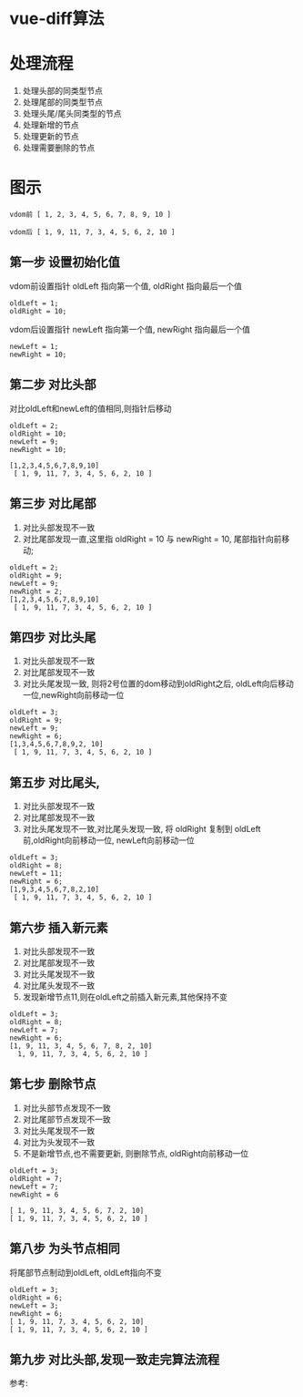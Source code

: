 # vue-diff算法


# 处理流程

1. 处理头部的同类型节点
2. 处理尾部的同类型节点
3. 处理头尾/尾头同类型的节点
4. 处理新增的节点
5. 处理更新的节点
6. 处理需要删除的节点

# 图示

```
vdom前 [ 1, 2, 3, 4, 5, 6, 7, 8, 9, 10 ]

vdom后 [ 1, 9, 11, 7, 3, 4, 5, 6, 2, 10 ]
```

## 第一步 设置初始化值

vdom前设置指针 oldLeft 指向第一个值, oldRight 指向最后一个值 

```
oldLeft = 1;
oldRight = 10;
```
vdom后设置指针 newLeft 指向第一个值, newRight 指向最后一个值

```
newLeft = 1;
newRight = 10;
```
## 第二步 对比头部

对比oldLeft和newLeft的值相同,则指针后移动
```
oldLeft = 2;
oldRight = 10;
newLeft = 9;
newRight = 10;

[1,2,3,4,5,6,7,8,9,10]
 [ 1, 9, 11, 7, 3, 4, 5, 6, 2, 10 ]
```
## 第三步 对比尾部

1. 对比头部发现不一致
2. 对比尾部发现一直,这里指 oldRight = 10 与 newRight = 10, 尾部指针向前移动;
```
oldLeft = 2;
oldRight = 9;
newLeft = 9;
newRight = 2;
[1,2,3,4,5,6,7,8,9,10]
 [ 1, 9, 11, 7, 3, 4, 5, 6, 2, 10 ]
```
## 第四步 对比头尾

1. 对比头部发现不一致
2. 对比尾部发现不一致
3. 对比头尾发现一致, 则将2号位置的dom移动到oldRight之后, oldLeft向后移动一位,newRight向前移动一位

```
oldLeft = 3;
oldRight = 9;
newLeft = 9;
newRight = 6; 
[1,3,4,5,6,7,8,9,2, 10]
 [ 1, 9, 11, 7, 3, 4, 5, 6, 2, 10 ]
``` 

## 第五步 对比尾头, 

1. 对比头部发现不一致
2. 对比尾部发现不一致
3. 对比头尾发现不一致,对比尾头发现一致, 将 oldRight 复制到 oldLeft前,oldRight向前移动一位, newLeft向前移动一位

```
oldLeft = 3;
oldRight = 8;
newLeft = 11;
newRight = 6;
[1,9,3,4,5,6,7,8,2,10]
 [ 1, 9, 11, 7, 3, 4, 5, 6, 2, 10 ]
```

## 第六步 插入新元素

1. 对比头部发现不一致
2. 对比尾部发现不一致
3. 对比头尾发现不一致
4. 对比尾头发现不一致
5. 发现新增节点11,则在oldLeft之前插入新元素,其他保持不变

```
oldLeft = 3;
oldRight = 8;
newLeft = 7;
newRight = 6;
[1, 9, 11, 3, 4, 5, 6, 7, 8, 2, 10]
  1, 9, 11, 7, 3, 4, 5, 6, 2, 10 ]
```

## 第七步 删除节点

1. 对比头部节点发现不一致
2. 对比尾部节点发现不一致
3. 对比头尾发现不一致
4. 对比为头发现不一致
5. 不是新增节点,也不需要更新, 则删除节点, oldRight向前移动一位

```
oldLeft = 3;
oldRight = 7;
newLeft = 7;
newRight = 6

[ 1, 9, 11, 3, 4, 5, 6, 7, 2, 10]
[ 1, 9, 11, 7, 3, 4, 5, 6, 2, 10 ]
```

## 第八步 为头节点相同

将尾部节点制动到oldLeft, oldLeft指向不变
```
oldLeft = 3;
oldRight = 6;
newLeft = 3;
newRight = 6;
[ 1, 9, 11, 7, 3, 4, 5, 6, 2, 10]
[ 1, 9, 11, 7, 3, 4, 5, 6, 2, 10 ]
```

## 第九步 对比头部,发现一致走完算法流程

参考:
